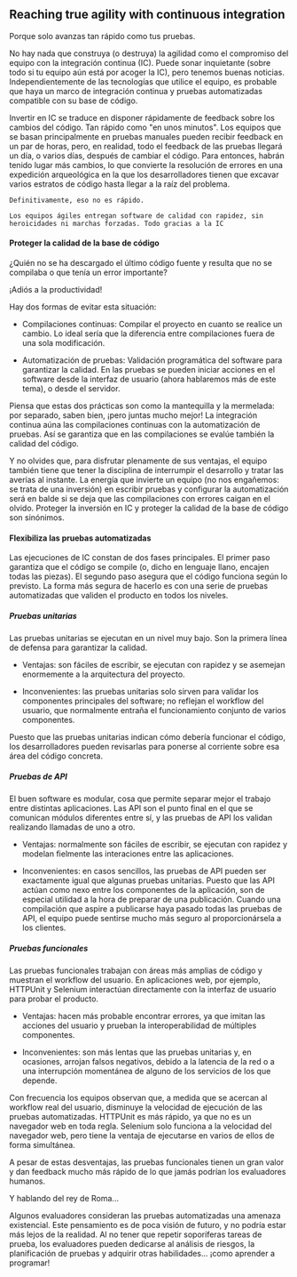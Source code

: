 ## Reaching true agility with continuous integration

Porque solo avanzas tan rápido como tus pruebas.

No hay nada que construya (o destruya) la agilidad como el compromiso del equipo con la integración continua (IC). Puede sonar inquietante (sobre todo si tu equipo aún está por acoger la IC), pero tenemos buenas noticias. Independientemente de las tecnologías que utilice el equipo, es probable que haya un marco de integración continua y pruebas automatizadas compatible con su base de código.

Invertir en IC se traduce en disponer rápidamente de feedback sobre los cambios del código. Tan rápido como "en unos minutos". Los equipos que se basan principalmente en pruebas manuales pueden recibir feedback en un par de horas, pero, en realidad, todo el feedback de las pruebas llegará un día, o varios días, después de cambiar el código. Para entonces, habrán tenido lugar más cambios, lo que convierte la resolución de errores en una expedición arqueológica en la que los desarrolladores tienen que excavar varios estratos de código hasta llegar a la raíz del problema.

    Definitivamente, eso no es rápido.
    
    Los equipos ágiles entregan software de calidad con rapidez, sin heroicidades ni marchas forzadas. Todo gracias a la IC

#### Proteger la calidad de la base de código

¿Quién no se ha descargado el último código fuente y resulta que no se compilaba o que tenía un error importante? 

¡Adiós a la productividad!

Hay dos formas de evitar esta situación:

* Compilaciones continuas: Compilar el proyecto en cuanto se realice un cambio. Lo ideal sería que la diferencia entre compilaciones fuera de una sola modificación.

* Automatización de pruebas: Validación programática del software para garantizar la calidad. En las pruebas se pueden iniciar acciones en el software desde la interfaz de usuario (ahora hablaremos más de este tema), o desde el servidor.

Piensa que estas dos prácticas son como la mantequilla y la mermelada: por separado, saben bien, ¡pero juntas mucho mejor! La integración continua aúna las compilaciones continuas con la automatización de pruebas. Así se garantiza que en las compilaciones se evalúe también la calidad del código.

Y no olvides que, para disfrutar plenamente de sus ventajas, el equipo también tiene que tener la disciplina de interrumpir el desarrollo y tratar las averías al instante. La energía que invierte un equipo (no nos engañemos: se trata de una inversión) en escribir pruebas y configurar la automatización será en balde si se deja que las compilaciones con errores caigan en el olvido. Proteger la inversión en IC y proteger la calidad de la base de código son sinónimos.

#### Flexibiliza las pruebas automatizadas

Las ejecuciones de IC constan de dos fases principales. El primer paso garantiza que el código se compile (o, dicho en lenguaje llano, encajen todas las piezas). El segundo paso asegura que el código funciona según lo previsto. La forma más segura de hacerlo es con una serie de pruebas automatizadas que validen el producto en todos los niveles. 

##### Pruebas unitarias

Las pruebas unitarias se ejecutan en un nivel muy bajo. Son la primera línea de defensa para garantizar la calidad.
* Ventajas: son fáciles de escribir, se ejecutan con rapidez y se asemejan enormemente a la arquitectura del proyecto.

* Inconvenientes: las pruebas unitarias solo sirven para validar los componentes principales del software; no reflejan el workflow del usuario, que normalmente entraña el funcionamiento conjunto de varios componentes.

Puesto que las pruebas unitarias indican cómo debería funcionar el código, los desarrolladores pueden revisarlas para ponerse al corriente sobre esa área del código concreta. 

##### Pruebas de API

El buen software es modular, cosa que permite separar mejor el trabajo entre distintas aplicaciones. Las API son el punto final en el que se comunican módulos diferentes entre sí, y las pruebas de API los validan realizando llamadas de uno a otro.

* Ventajas: normalmente son fáciles de escribir, se ejecutan con rapidez y modelan fielmente las interaciones entre las aplicaciones.

* Inconvenientes: en casos sencillos, las pruebas de API pueden ser exactamente igual que algunas pruebas unitarias.
Puesto que las API actúan como nexo entre los componentes de la aplicación, son de especial utilidad a la hora de preparar de una publicación. Cuando una compilación que aspire a publicarse haya pasado todas las pruebas de API, el equipo puede sentirse mucho más seguro al proporcionársela a los clientes. 

##### Pruebas funcionales

Las pruebas funcionales trabajan con áreas más amplias de código y muestran el workflow del usuario. En aplicaciones web, por ejemplo, HTTPUnit y Selenium interactúan directamente con la interfaz de usuario para probar el producto.

* Ventajas: hacen más probable encontrar errores, ya que imitan las acciones del usuario y prueban la interoperabilidad de múltiples componentes.

* Inconvenientes: son más lentas que las pruebas unitarias y, en ocasiones, arrojan falsos negativos, debido a la latencia de la red o a una interrupción momentánea de alguno de los servicios de los que depende.

Con frecuencia los equipos observan que, a medida que se acercan al workflow real del usuario, disminuye la velocidad de ejecución de las pruebas automatizadas. HTTPUnit es más rápido, ya que no es un navegador web en toda regla. Selenium solo funciona a la velocidad del navegador web, pero tiene la ventaja de ejecutarse en varios de ellos de forma simultánea. 

A pesar de estas desventajas, las pruebas funcionales tienen un gran valor y dan feedback mucho más rápido de lo que jamás podrían los evaluadores humanos.

Y hablando del rey de Roma...

Algunos evaluadores consideran las pruebas automatizadas una amenaza existencial. Este pensamiento es de poca visión de futuro, y no podría estar más lejos de la realidad. Al no tener que repetir soporíferas tareas de prueba, los evaluadores pueden dedicarse al análisis de riesgos, la planificación de pruebas y adquirir otras habilidades... ¡como aprender a programar! 

